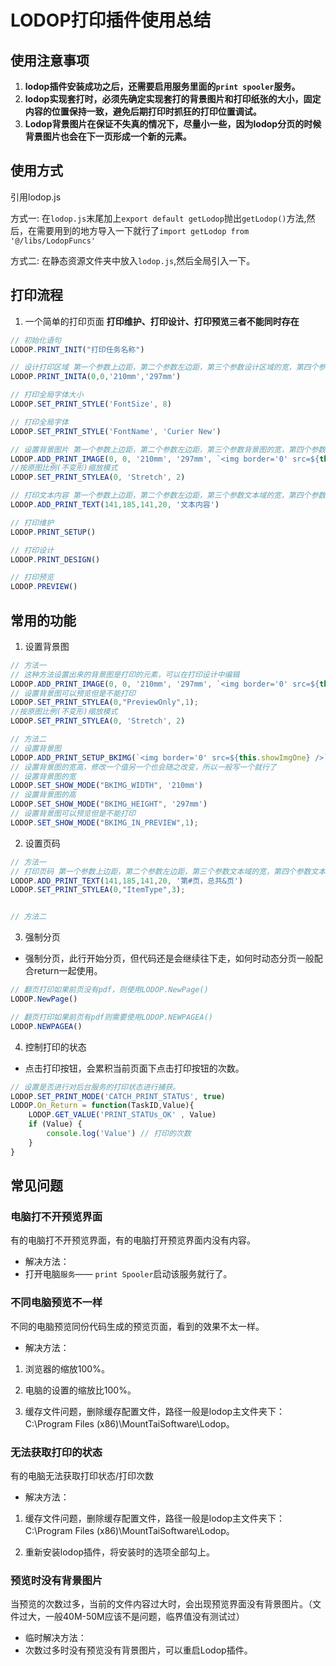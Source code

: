 # LODOP打印插件使用总结

## 使用注意事项
1. **lodop插件安装成功之后，还需要启用服务里面的`print spooler`服务。**
2. **lodop实现套打时，必须先确定实现套打的背景图片和打印纸张的大小，固定内容的位置保持一致，避免后期打印时抓狂的打印位置调试。**
3. **Lodop背景图片在保证不失真的情况下，尽量小一些，因为lodop分页的时候背景图片也会在下一页形成一个新的元素。**

## 使用方式
引用lodop.js

方式一: 在`lodop.js`末尾加上`export default getLodop`抛出`getLodop()`方法,然后，在需要用到的地方导入一下就行了`import getLodop from '@/libs/LodopFuncs'`

方式二: 在静态资源文件夹中放入`lodop.js`,然后全局引入一下。

## 打印流程

1. 一个简单的打印页面
**打印维护、打印设计、打印预览三者不能同时存在**
```js
// 初始化语句
LODOP.PRINT_INIT("打印任务名称")

// 设计打印区域 第一个参数上边距，第二个参数左边距，第三个参数设计区域的宽，第四个参数设计区域的高
LODOP.PRINT_INITA(0,0,'210mm','297mm')

// 打印全局字体大小
LODOP.SET_PRINT_STYLE('FontSize', 8)

// 打印全局字体
LODOP.SET_PRINT_STYLE('FontName', 'Curier New')

// 设置背景图片 第一个参数上边距，第二个参数左边距，第三个参数背景图的宽，第四个参数背景图的高 第五个参数背景图的地址
LODOP.ADD_PRINT_IMAGE(0, 0, '210mm', '297mm', `<img border='0' src=${this.showImgOne} />`)
//按原图比例(不变形)缩放模式
LODOP.SET_PRINT_STYLEA(0, 'Stretch', 2)

// 打印文本内容 第一个参数上边距，第二个参数左边距，第三个参数文本域的宽，第四个参数文本域的高，第五个参数文本内容
LODOP.ADD_PRINT_TEXT(141,185,141,20, '文本内容')

// 打印维护
LODOP.PRINT_SETUP()

// 打印设计
LODOP.PRINT_DESIGN()

// 打印预览
LODOP.PREVIEW()
```

## 常用的功能
1. 设置背景图
```js
// 方法一
// 这种方法设置出来的背景图是打印的元素，可以在打印设计中编辑
LODOP.ADD_PRINT_IMAGE(0, 0, '210mm', '297mm', `<img border='0' src=${this.showImgOne} />`)
// 设置背景图可以预览但是不能打印
LODOP.SET_PRINT_STYLEA(0,"PreviewOnly",1);
//按原图比例(不变形)缩放模式
LODOP.SET_PRINT_STYLEA(0, 'Stretch', 2)

// 方法二
// 设置背景图
LODOP.ADD_PRINT_SETUP_BKIMG(`<img border='0' src=${this.showImgOne} />`)
// 设置背景图的宽高，修改一个值另一个也会随之改变，所以一般写一个就行了
// 设置背景图的宽
LODOP.SET_SHOW_MODE("BKIMG_WIDTH", '210mm')
// 设置背景图的高
LODOP.SET_SHOW_MODE("BKIMG_HEIGHT", '297mm')
// 设置背景图可以预览但是不能打印
LODOP.SET_SHOW_MODE("BKIMG_IN_PREVIEW",1);
```

2. 设置页码
```js
// 方法一
// 打印页码 第一个参数上边距，第二个参数左边距，第三个参数文本域的宽，第四个参数文本域的高，第五个参数页码内容，#是第几页，&是总共的页码
LODOP.ADD_PRINT_TEXT(141,185,141,20, '第#页，总共&页')
LODOP.SET_PRINT_STYLEA(0,"ItemType",3);


// 方法二

```

3. 强制分页

* 强制分页，此行开始分页，但代码还是会继续往下走，如何时动态分页一般配合return一起使用。
```js
// 翻页打印如果前页没有pdf，则使用LODOP.NewPage()
LODOP.NewPage()

// 翻页打印如果前页有pdf则需要使用LODOP.NEWPAGEA()
LODOP.NEWPAGEA()
```

4. 控制打印的状态
* 点击打印按钮，会累积当前页面下点击打印按钮的次数。
```js
// 设置是否进行对后台服务的打印状态进行捕获。
LODOP.SET_PRINT_MODE('CATCH_PRINT_STATUS', true)
LODOP.On_Return = function(TaskID,Value){
    LODOP.GET_VALUE('PRINT_STATUs_OK' , Value)
    if (Value) {
        console.log('Value') // 打印的次数
    }
}
```

## 常见问题

### 电脑打不开预览界面
有的电脑打不开预览界面，有的电脑打开预览界面内没有内容。

* 解决方法：
* 打开电脑`服务`—— `print Spooler`启动该服务就行了。


### 不同电脑预览不一样
不同的电脑预览同份代码生成的预览页面，看到的效果不太一样。

* 解决方法：

1. 浏览器的缩放100%。

2. 电脑的设置的缩放比100%。

3. 缓存文件问题，删除缓存配置文件，路径一般是lodop主文件夹下：C:\Program Files (x86)\MountTaiSoftware\Lodop。

### 无法获取打印的状态
有的电脑无法获取打印状态/打印次数

* 解决方法：

1. 缓存文件问题，删除缓存配置文件，路径一般是lodop主文件夹下：C:\Program Files (x86)\MountTaiSoftware\Lodop。

2. 重新安装lodop插件，将安装时的选项全部勾上。

### 预览时没有背景图片
当预览的次数过多，当前的文件内容过大时，会出现预览界面没有背景图片。（文件过大，一般40M-50M应该不是问题，临界值没有测试过）

* 临时解决方法：
* 次数过多时没有预览没有背景图片，可以重启Lodop插件。
